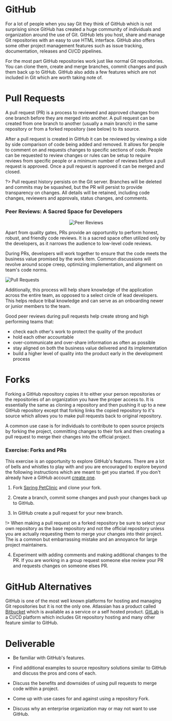 # GitHub

For a lot of people when you say Git they think of GitHub which is not surprising since GitHub has created a huge community of individuals and organization around the use of Git. GitHub lets you host, share and manage Git repositories with an easy to use HTML interface. GitHub also offers some other project management features such as issue tracking, documentation, releases and CI/CD pipelines.

For the most part GitHub repositories work just like normal Git repositories. You can clone them, create and merge branches, commit changes and push them back up to GitHub. GitHub also adds a few features which are not included in Git which are worth taking note of.

# Pull Requests

A pull request (PR) is a process to reviewed and approved changes from one branch before they are merged into another. A pull request can be created from one branch to another (usually a main branch) in the same repository or from a forked repository (see below) to its source. 

After a pull request is created in GitHub it can be reviewed by viewing a side by side comparison of code being added and removed. It allows for people to comment on and requests changes to specific sections of code. People can be requested to review changes or rules can be setup to require reviews from specific people or a minimum number of reviews before a pull request is approved. Once a pull request is approved it can be merged and closed.

?> Pull request history persists on the Git server. Branches will be deleted and commits may be squashed, but the PR will persist to provide transparency on changes. All details will be retained, including code changes, reviewers and approvals, status changes, and comments.

### Peer Reviews: A Sacred Space for Developers

<p style="text-align:center">
<img src="img/git-pr.png" alt="Peer Reviews"/>
</p>

Apart from quality gates, PRs provide an opportunitiy to perform honest, robust, and friendly code reviews. It is a sacred space often utilized only by the developers, as it narrows the audience to low-level code reviews.

During PRs, developers will work together to ensure that the code meets the business value promised by the work item. Common discussions will revolve around scope creep, optimizing implementation, and alignment on team's code norms.

![Pull Requests](../img/git-peer-review.png ':size=600px :class=drop-shadow')

Additionally, this process will help share knowledge of the application across the entire team, as opposed to a select circle of lead developers. This helps reduce tribal knowledge and can serve as an onboarding newer or junior members to the team.

Good peer reviews during pull requests help create strong and high performing teams that:
- check each other's work to protect the quality of the product
- hold each other accountable
- over-communicate and over-share information as often as possible
- stay aligned on both the business value delivered and its implementation
- build a higher level of quality into the product early in the development process

# Forks

Forking a GitHub repository copies it to either your person repositories or the repositories of an organization you have the proper access to. It is essentially the same as cloning a repository and then pushing it up to a new GitHub repository except that forking links the copied repository to it's source which allows you to make pull requests back to original repository.

A common use case is for individuals to contribute to open source projects by forking the project, committing changes to their fork and then creating a pull request to merge their changes into the official project. 

### Exercise: Forks and PRs

This exercise is an opportunity to explore GitHub's features. There are a lot of bells and whistles to play with and you are encouraged to explore beyond the following instructions which are meant to get you started. If you don't already have a GitHub account [create one](https://github.com/join).

1. Fork [Spring PetClinic](https://github.com/spring-projects/spring-petclinic) and clone your fork. 

2. Create a branch, commit some changes and push your changes back up to GitHub.

3. In GitHub create a pull request for your new branch.

!> When making a pull request on a forked repository be sure to select your own repository as the base repository and not the official repository unless you are actually requesting them to merge your changes into their project. The is a common but embarrassing mistake and an annoyance for large project maintainers.

4. Experiment with adding comments and making additional changes to the PR. If you are working in a group request someone else review your PR and requests changes on someone elses PR.

# GitHub Alternatives

GitHub is one of the most well known platforms for hosting and managing Git repositories but it is not the only one. Atlassian has a product called [Bitbucket](https://bitbucket.org/product) which is available as a service or a self hosted product. [GitLab](https://about.gitlab.com/stages-devops-lifecycle/) is a CI/CD platform which includes Git repository hosting and many other feature similar to GitHub.

# Deliverable

- Be familiar with GitHub's features.

- Find additional examples to source repository solutions similar to GitHub and discuss the pros and cons of each.

- Discuss the benefits and downsides of using pull requests to merge code within a project.

- Come up with use cases for and against using a repository Fork.

- Discuss why an enterprise organization may or may not want to use GitHub.

